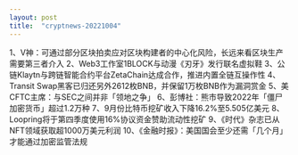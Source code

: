 ```yaml
---
layout: post
title:  "cryptnews-20221004"
---
```

1、V神：可通过部分区块拍卖应对区块构建者的中心化风险，长远来看区块生产需要第三者介入
2、Web3工作室1BLOCK与动漫《刃牙》发行联名虚拟鞋
3、公链Klaytn与跨链智能合约平台ZetaChain达成合作，推进内置全链互操作性
4、Transit Swap黑客已归还另外2612枚BNB，并保留1万枚BNB作为漏洞赏金
5、美CFTC主席：与SEC之间并非「领地之争」
6、彭博社：熊市导致2022年「僵尸加密货币」超过1.2万种
7、9月份比特币挖矿收入下降16.2%至5.505亿美元
8、Loopring将于第四季度使用16%协议资金赞助流动性挖矿
9、《时代》杂志已从NFT领域获取超1000万美元利润
10、《金融时报》：美国国会至少还需「几个月」才能通过加密监管法规

